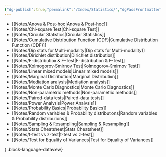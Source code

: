 ```yaml
---
{"dg-publish":true,"permalink":"/Index/Statistics/","dgPassFrontmatter":true,"noteIcon":""}
---
```


- [[Notes/Anova & Post-hoc\|Anova & Post-hoc]]
- [[Notes/Chi-square Test\|Chi-square Test]]
- [[Notes/Circular Statistics\|Circular Statistics]]
- [[Notes/Cumulative Distribution Function (CDF)\|Cumulative Distribution Function (CDF)]]
- [[Notes/Dip stats for Multi-modality\|Dip stats for Multi-modality]]
- [[Notes/Dirichlet distribution\|Dirichlet distribution]]
- [[Notes/F-distribution & F-Test\|F-distribution & F-Test]]
- [[Notes/Kolmogorov-Smirnov Test\|Kolmogorov-Smirnov Test]]
- [[Notes/Linear mixed models\|Linear mixed models]]
- [[Notes/Marginal Distribution\|Marginal Distribution]]
- [[Notes/Mediation analysis\|Mediation analysis]]
- [[Notes/Monte Carlo Diagnostics\|Monte Carlo Diagnostics]]
- [[Notes/Non-parametric methods\|Non-parametric methods]]
- [[Notes/Paired-data tests\|Paired-data tests]]
- [[Notes/Power Analysis\|Power Analysis]]
- [[Notes/Probability Basics\|Probability Basics]]
- [[Notes/Random variables & Probability distributions\|Random variables & Probability distributions]]
- [[Notes/Sampling & Resampling\|Sampling & Resampling]]
- [[Notes/Stats Cheatsheet\|Stats Cheatsheet]]
- [[Notes/t-test vs z-test\|t-test vs z-test]]
- [[Notes/Test for Equality of Variances\|Test for Equality of Variances]]

{ .block-language-dataview}